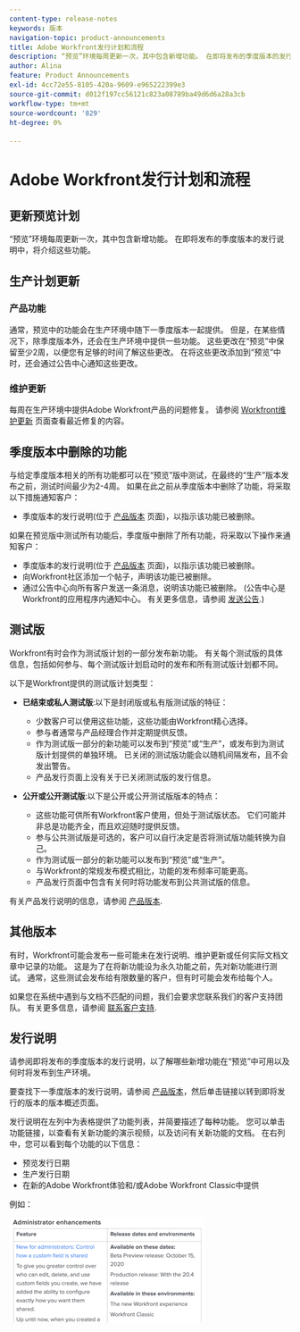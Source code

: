 ```yaml
---
content-type: release-notes
keywords: 版本
navigation-topic: product-announcements
title: Adobe Workfront发行计划和流程
description: “预览”环境每周更新一次，其中包含新增功能。 在即将发布的季度版本的发行说明中，将介绍这些功能。
author: Alina
feature: Product Announcements
exl-id: 4cc72e55-8105-420a-9609-e965222399e3
source-git-commit: d012f197cc56121c823a08789ba49d6d6a28a3cb
workflow-type: tm+mt
source-wordcount: '829'
ht-degree: 0%

---
```


# Adobe Workfront发行计划和流程

## 更新预览计划

“预览”环境每周更新一次，其中包含新增功能。 在即将发布的季度版本的发行说明中，将介绍这些功能。

## 生产计划更新

### 产品功能

通常，预览中的功能会在生产环境中随下一季度版本一起提供。 但是，在某些情况下，除季度版本外，还会在生产环境中提供一些功能。 这些更改在“预览”中保留至少2周，以便您有足够的时间了解这些更改。 在将这些更改添加到“预览”中时，还会通过公告中心通知这些更改。

### 维护更新

每周在生产环境中提供Adobe Workfront产品的问题修复。 请参阅 [Workfront维护更新](https://experienceleague.adobe.com/docs/workfront-known-issues/releases/current-updates.html) 页面查看最近修复的内容。

## 季度版本中删除的功能

与给定季度版本相关的所有功能都可以在“预览”版中测试，在最终的“生产”版本发布之前，测试时间最少为2-4周。 如果在此之前从季度版本中删除了功能，将采取以下措施通知客户：

* 季度版本的发行说明(位于 [产品版本](../../product-announcements/product-releases/product-releases.md) 页面)，以指示该功能已被删除。

如果在预览版中测试所有功能后，季度版中删除了所有功能，将采取以下操作来通知客户：

* 季度版本的发行说明(位于 [产品版本](../../product-announcements/product-releases/product-releases.md) 页面)，以指示该功能已被删除。
* 向Workfront社区添加一个帖子，声明该功能已被删除。
* 通过公告中心向所有客户发送一条消息，说明该功能已被删除。 (公告中心是Workfront的应用程序内通知中心。 有关更多信息，请参阅 [发送公告](../../administration-and-setup/get-started-wf-administration/view-send-announcements.md).)

## 测试版

Workfront有时会作为测试版计划的一部分发布新功能。
有关每个测试版的具体信息，包括如何参与、每个测试版计划启动时的发布和所有测试版计划都不同。

以下是Workfront提供的测试版计划类型：

* **已结束或私人测试版**:以下是封闭版或私有版测试版的特征：

   * 少数客户可以使用这些功能，这些功能由Workfront精心选择。
   * 参与者通常与产品经理合作并定期提供反馈。
   * 作为测试版一部分的新功能可以发布到“预览”或“生产”，或发布到为测试版计划提供的单独环境。 已关闭的测试版功能会以随机间隔发布，且不会发出警告。
   * 产品发行页面上没有关于已关闭测试版的发行信息。

* **公开或公开测试版**:以下是公开或公开测试版版本的特点：

   * 这些功能可供所有Workfront客户使用，但处于测试版状态。 它们可能并非总是功能齐全，而且欢迎随时提供反馈。
   * 参与公共测试版是可选的，客户可以自行决定是否将测试版功能转换为自己。
   * 作为测试版一部分的新功能可以发布到“预览”或“生产”。
   * 与Workfront的常规发布模式相比，功能的发布频率可能更高。
   * 产品发行页面中包含有关何时将功能发布到公共测试版的信息。

有关产品发行说明的信息，请参阅 [产品版本](../../product-announcements/product-releases/product-releases.md).

## 其他版本

有时，Workfront可能会发布一些可能未在发行说明、维护更新或任何实际文档文章中记录的功能。 这是为了在将新功能设为永久功能之前，先对新功能进行测试。 通常，这些测试会发布给有限数量的客户，但有时可能会发布给每个人。

如果您在系统中遇到与文档不匹配的问题，我们会要求您联系我们的客户支持团队。 有关更多信息，请参阅 [联系客户支持](../../workfront-basics/tips-tricks-and-troubleshooting/contact-customer-support.md).

## 发行说明

请参阅即将发布的季度版本的发行说明，以了解哪些新增功能在“预览”中可用以及何时将发布到生产环境。

要查找下一季度版本的发行说明，请参阅 [产品版本](../../product-announcements/product-releases/product-releases.md)，然后单击链接以转到即将发行的版本的版本概述页面。

发行说明在左列中为表格提供了功能列表，并简要描述了每种功能。 您可以单击功能链接，以查看有关新功能的演示视频，以及访问有关新功能的文档。 在右列中，您可以看到每个功能的以下信息：

* 预览发行日期
* 生产发行日期
* 在新的Adobe Workfront体验和/或Adobe Workfront Classic中提供

例如：

![](assets/release-notes-350x189.png)
